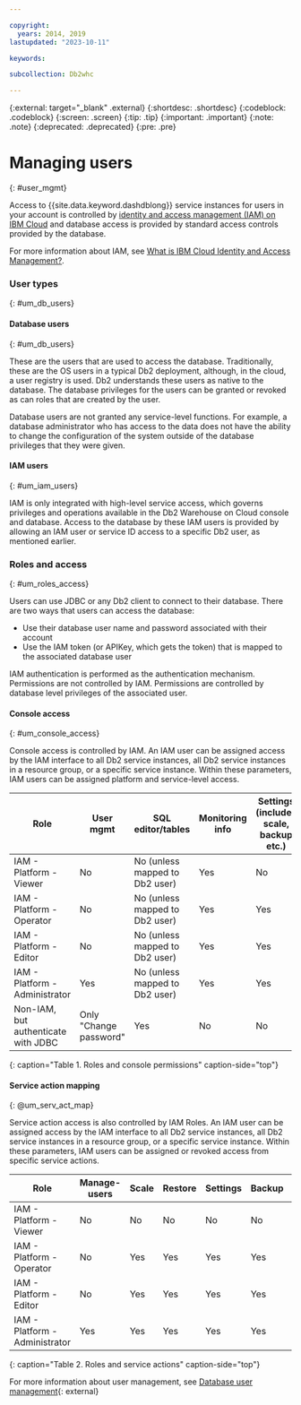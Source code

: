 ```yaml
---

copyright:
  years: 2014, 2019
lastupdated: "2023-10-11"

keywords: 

subcollection: Db2whc

---
```


<!-- Attribute definitions --> 
{:external: target="_blank" .external}
{:shortdesc: .shortdesc}
{:codeblock: .codeblock}
{:screen: .screen} 
{:tip: .tip}
{:important: .important}
{:note: .note}
{:deprecated: .deprecated}
{:pre: .pre}

# Managing users
{: #user_mgmt}

Access to {{site.data.keyword.dashdblong}} service instances for users in your account is controlled by [identity and access management (IAM) on IBM Cloud](https://cloud.ibm.com/docs/Db2whc?topic=Db2whc-iam) and database access is provided by standard access controls provided by the database. 

For more information about IAM, see [What is IBM Cloud Identity and Access Management?](/docs/account?topic=account-iamoverview).

### User types 
{: #um_db_users}

#### Database users 
{: #um_db_users} 

These are the users that are used to access the database. Traditionally, these are the OS users in a typical Db2 deployment, although, in the cloud, a user registry is used. Db2 understands these users as native to the database. The database privileges for the users can be granted or revoked as can roles that are created by the user. 

Database users are not granted any service-level functions. For example, a database administrator who has access to the data does not have the ability to change the configuration of the system outside of the database privileges that they were given.  

#### IAM users
{: #um_iam_users}

IAM is only integrated with high-level service access, which governs privileges and operations available in the Db2 Warehouse on Cloud console and database. Access to the database by these IAM users is provided by allowing an IAM user or service ID access to a specific Db2 user, as mentioned earlier.

### Roles and access 

{: #um_roles_access}

Users can use JDBC or any Db2 client to connect to their database. There are two ways that users can access the database: 
- Use their database user name and password associated with their account 
- Use the IAM token (or APIKey, which gets the token) that is mapped to the associated database user 

IAM authentication is performed as the authentication mechanism. Permissions are not controlled by IAM. Permissions are controlled by database level privileges of the associated user. 

#### Console access
{: #um_console_access}

Console access is controlled by IAM. An IAM user can be assigned access by the IAM interface to all Db2 service instances, all Db2 service instances in a resource group, or a specific service instance. Within these parameters, IAM users can be assigned platform and service-level access.


| Role                               | User mgmt              | SQL editor/tables              | Monitoring info | Settings (includes scale, backup etc.) | Info panels |
|------------------------------------|------------------------|--------------------------------|-----------------|---------------------------------------------|----------------|
| IAM - Platform - Viewer            | No                     | No (unless mapped to Db2 user) | Yes             | No  | Yes |
| IAM - Platform - Operator          | No                     | No (unless mapped to Db2 user) | Yes             | Yes | Yes |
| IAM - Platform - Editor            | No                     | No (unless mapped to Db2 user) | Yes             | Yes | Yes |
| IAM - Platform - Administrator     | Yes                    | No (unless mapped to Db2 user) | Yes             | Yes | Yes |
| Non-IAM, but authenticate with JDBC | Only "Change password" | Yes | No | No | Yes |
{: caption="Table 1. Roles and console permissions" caption-side="top"}

#### Service action mapping
{: @um_serv_act_map}

Service action access is also controlled by IAM Roles. An IAM user can be assigned access by the IAM interface to all Db2 service instances, all Db2 service instances in a resource group, or a specific service instance. Within these parameters, IAM users can be assigned or revoked access from specific service actions.

| Role                           | Manage-users | Scale | Restore | Settings | Backup | Monitor | View settings    |
|--------------------------------|--------------|-------|---------|----------|--------|---------|------------------|
| IAM - Platform - Viewer        | No           |  No   | No      | No       | No     |  Yes    | Yes              |
| IAM - Platform - Operator      | No           |  Yes  | Yes     | Yes      | Yes    |  Yes    | Yes              |
| IAM - Platform - Editor        | No           |  Yes  | Yes     | Yes      | Yes    |  Yes    | Yes              |
| IAM - Platform - Administrator | Yes          |  Yes  | Yes     | Yes      | Yes    |  Yes    | Yes              |
{: caption="Table 2. Roles and service actions" caption-side="top"} 


For more information about user management, see [Database user management](https://www.ibm.com/docs/en/db2woc?topic=SS6NHC/com.ibm.swg.im.dashdb.security.doc/doc/user_mgmnt.htm){: external}